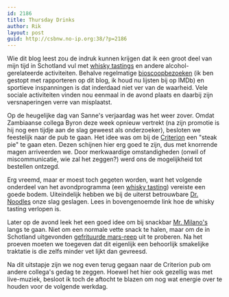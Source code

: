 ```yaml
---
id: 2186
title: Thursday Drinks
author: Rik
layout: post
guid: http://csbnw.no-ip.org:38/?p=2186
---
```

Wie dit blog leest zou de indruk kunnen krijgen dat ik een groot deel van mijn tijd in Schotland vul met [whisky tastings][1] en andere alcohol-gerelateerde activiteiten. Behalve regelmatige [bioscoopbezoeken][2] (ik ben gestopt met rapporteren op dit blog, ik houd nu lijsten bij op IMDb) en sportieve inspanningen is dat inderdaad niet ver van de waarheid. Vele sociale activiteiten vinden nou eenmaal in de avond plaats en daarbij zijn versnaperingen verre van misplaatst.

Op de heugelijke dag van Sanne's verjaardag was het weer zover. Omdat Zambiaanse collega Byron deze week opnieuw vertrekt (na zijn promotie is hij nog een tijdje aan de slag geweest als onderzoeker), besloten we feestelijk naar de pub te gaan. Het idee was om bij de [Criterion][3] een "steak pie" te gaan eten. Dezen schijnen hier erg goed te zijn, dus met knorrende magen arriveerden we. Door merkwaardige omstandigheden (onwil of miscommunicatie, wie zal het zeggen?) werd ons de mogelijkheid tot bestellen ontzegd.

Erg vreemd, maar er moest toch gegeten worden, want het volgende onderdeel van het avondprogramma (een [whisky tasting][4]) vereiste een goede bodem. Uiteindelijk hebben we bij de uiterst betrouwbare [Dr. Noodles][5] onze slag geslagen. Lees in bovengenoemde link hoe de whisky tasting verlopen is.

Later op de avond leek het een goed idee om bij snackbar [Mr. Milano's][6] langs te gaan. Niet om een normale vette snack te halen, maar om de in Schotland uitgevonden [gefrituurde mars-reep][7] uit te proberen. Na het proeven moeten we toegeven dat dit eigenlijk een behoorlijk smakelijke traktatie is die zelfs minder vet lijkt dan gevreesd.

Na dit uitstapje zijn we nog even terug gegaan naar de Criterion pub om andere collega's gedag te zeggen. Hoewel het hier ook gezellig was met live-muziek, besloot ik toch de aftocht te blazen om nog wat energie over te houden voor de volgende werkdag.

 [1]: ?events_tags=whisky-tasting
 [2]: ?events_tags=cinema
 [3]: http://www.tripadvisor.co.uk/Restaurant_Review-g186533-d2460724-Reviews-Criterion_Public_House-St_Andrews_Fife_Scotland.html
 [4]: ?ai1ec_event=special-whisky-tasting
 [5]: http://www.drnoodles.co.uk/
 [6]: http://www.just-eat.co.uk/restaurants-mr-milanos-ky16/menu
 [7]: http://nl.wikipedia.org/wiki/Gefrituurde_Marsreep
